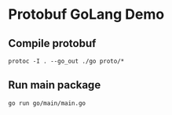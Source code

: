 # Protobuf GoLang Demo
## Compile protobuf

```shell
protoc -I . --go_out ./go proto/*
```

## Run main package

```shell
go run go/main/main.go
```